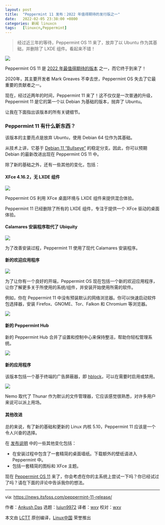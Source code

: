 ```yaml
---
layout: post
title:	"Peppermint 11 发布：2022 年值得期待的发行版之一"
date:	2022-02-05 23:38:00 +0800 
categories:	新闻 linuxcn 
tags:	[linuxcn,Peppermint]
---
```




> 
> 经过近三年的等待，Peppermint OS 11 来了，放弃了以 Ubuntu 作为其基础，并删除了 LXDE 组件。看起来不错！
> 
> 
> 


![](/Asserts/Images//attachment/album/202202/05/234005hlfodqdt7fd33chd.jpg)


Peppermint OS 11 是 [2022 年最值得期待的版本](https://news.itsfoss.com/linux-distro-releases-2022/) 之一，而它终于到来了！


2020年，其主要开发者 Mark Greaves 不幸去世，Peppermint OS 失去了它最重要的贡献者之一。


现在，经过近两年的时间，Peppermint 11 来了！这不仅仅是一次普通的升级，Peppermint 11 是它的第一个以 Debian 为基础的版本，抛弃了 Ubuntu。


让我在下面指出该版本的所有关键细节。


### Peppermint 11 有什么新东西？


该版本的主要亮点是放弃 Ubuntu，使用 Debian 64 位作为其基础。


从技术上讲，它基于 [Debian 11 “Bullseye”](https://news.itsfoss.com/debian-11-feature/) 的稳定分支。因此，你可以预期 Debian 的最新改进出现在 Peppermint OS 11 中。


除了新的基础之外，还有一些其他的变化，包括：


#### XFce 4.16.2，无 LXDE 组件


![](/Asserts/Images//attachment/album/202202/05/233839nhuzgp3cpqgdg237.png)


Peppermint OS 利用 XFce 桌面环境与 LXDE 组件来提供混合体验。


Peppermint 11 已经删除了所有的 LXDE 组件，专注于提供一个 XFce 驱动的桌面体验。


#### Calamares 安装程序取代了 Ubiquity


![](/Asserts/Images//attachment/album/202202/05/233840rlnnwcajjcm5ijak.png)


为了改善安装过程，Peppermint 11 使用了现代 Calamares 安装程序。


#### 新的欢迎应用程序


![](/Asserts/Images//attachment/album/202202/05/233841ht997flztyq6wstw.png)


为了让你有一个良好的开端，Peppermint OS 现在包括一个新的欢迎应用程序，让你了解更多关于所使用的系统/组件，并安装开始使用所需的软件。


例如，你在 Peppermint 11 中没有预装默认的网络浏览器。你可以快速启动软件包选择器，安装 Firefox、GNOME、Tor、Falkon 和 Chromium 等浏览器。


![](/Asserts/Images//attachment/album/202202/05/233842bpmbbzseebu3e4u5.png)


#### 新的 Peppermint Hub


新的 Peppermint Hub 合并了设置和控制中心来保持整洁，帮助你轻松管理系统。


![](/Asserts/Images//attachment/album/202202/05/233842bgeg8ius8uzgxn9h.png)


#### 新的应用程序


该版本包括一个基于终端的广告屏蔽器，即 [hblock](https://github.com/hectorm/hblock)，可以在需要时启用或禁用。


![](/Asserts/Images//attachment/album/202202/05/233843o71fkfodjb9zzc8z.png)


Nemo 取代了 Thunar 作为默认的文件管理器，它应该感觉很熟悉，对许多用户来说可以派上用场。


#### 其他改进


总的来说，有了新的基础和更新的 Linux 内核 5.10，Peppermint 11 应该是一个令人兴奋的选择。


在 [发布说明](https://peppermintos.com/2022/02/peppermint-release-notes/) 中的一些其他变化包括：


* 在安装过程中包含了一套精简的桌面墙纸。下载额外的壁纸请进入 Peppermint 中。
* 包括一套精简的图标和 XFce 主题。


现在 [Peppermint OS 11](https://peppermintos.com/guide/downloading/) 来了，你会考虑在你的主系统上尝试一下吗？你已经试过了吗？请在下面的评论中告诉我你的想法。




---


via: <https://news.itsfoss.com/peppermint-11-release/>


作者：[Ankush Das](https://news.itsfoss.com/author/ankush/) 选题：[lujun9972](https://github.com/lujun9972) 译者：[wxy](https://github.com/wxy) 校对：[wxy](https://github.com/wxy)


本文由 [LCTT](https://github.com/LCTT/TranslateProject) 原创编译，[Linux中国](https://linux.cn/) 荣誉推出
